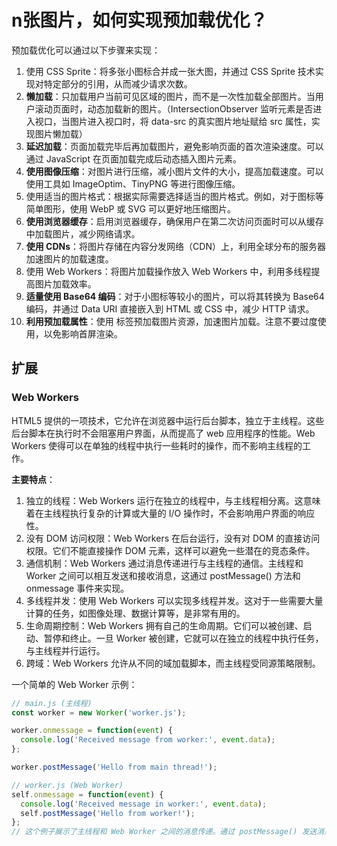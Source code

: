 # n张图片，如何实现预加载优化？
预加载优化可以通过以下步骤来实现：
1. 使用 CSS Sprite：将多张小图标合并成一张大图，并通过 CSS Sprite 技术实现对特定部分的引用，从而减少请求次数。
2. **懒加载**：只加载用户当前可见区域的图片，而不是一次性加载全部图片。当用户滚动页面时，动态加载新的图片。（IntersectionObserver 监听元素是否进入视口，当图片进入视口时，将 data-src 的真实图片地址赋给 src 属性，实现图片懒加载）
3. **延迟加载**：页面加载完毕后再加载图片，避免影响页面的首次渲染速度。可以通过 JavaScript 在页面加载完成后动态插入图片元素。
4. **使用图像压缩**：对图片进行压缩，减小图片文件的大小，提高加载速度。可以使用工具如 ImageOptim、TinyPNG 等进行图像压缩。
5. 使用适当的图片格式：根据实际需要选择适当的图片格式。例如，对于图标等简单图形，使用 WebP 或 SVG 可以更好地压缩图片。
6. **使用浏览器缓存**：启用浏览器缓存，确保用户在第二次访问页面时可以从缓存中加载图片，减少网络请求。
7. **使用 CDNs**：将图片存储在内容分发网络（CDN）上，利用全球分布的服务器加速图片的加载速度。
8. 使用 Web Workers：将图片加载操作放入 Web Workers 中，利用多线程提高图片加载效率。
9. **适量使用 Base64 编码**：对于小图标等较小的图片，可以将其转换为 Base64 编码，并通过 Data URI 直接嵌入到 HTML 或 CSS 中，减少 HTTP 请求。
10. **利用预加载属性**：使用 <link rel="preload"> 标签预加载图片资源，加速图片加载。注意不要过度使用，以免影响首屏渲染。


## 扩展

### Web Workers 
HTML5 提供的一项技术，它允许在浏览器中运行后台脚本，独立于主线程。这些后台脚本在执行时不会阻塞用户界面，从而提高了 web 应用程序的性能。Web Workers 使得可以在单独的线程中执行一些耗时的操作，而不影响主线程的工作。

**主要特点**：
1. 独立的线程：Web Workers 运行在独立的线程中，与主线程相分离。这意味着在主线程执行复杂的计算或大量的 I/O 操作时，不会影响用户界面的响应性。
2. 没有 DOM 访问权限：Web Workers 在后台运行，没有对 DOM 的直接访问权限。它们不能直接操作 DOM 元素，这样可以避免一些潜在的竞态条件。
3. 通信机制：Web Workers 通过消息传递进行与主线程的通信。主线程和 Worker 之间可以相互发送和接收消息，这通过 postMessage() 方法和onmessage 事件来实现。
4. 多线程并发：使用 Web Workers 可以实现多线程并发。这对于一些需要大量计算的任务，如图像处理、数据计算等，是非常有用的。
5. 生命周期控制：Web Workers 拥有自己的生命周期。它们可以被创建、启动、暂停和终止。一旦 Worker 被创建，它就可以在独立的线程中执行任务，与主线程并行运行。
6. 跨域：Web Workers 允许从不同的域加载脚本，而主线程受同源策略限制。

一个简单的 Web Worker 示例：
```javascript
// main.js (主线程)
const worker = new Worker('worker.js');

worker.onmessage = function(event) {
  console.log('Received message from worker:', event.data);
};

worker.postMessage('Hello from main thread!');

// worker.js (Web Worker)
self.onmessage = function(event) {
  console.log('Received message in worker:', event.data);
  self.postMessage('Hello from worker!');
};
// 这个例子展示了主线程和 Web Worker 之间的消息传递。通过 postMessage() 发送消息，通过 onmessage 监听消息。 Web Workers 可以用于在后台执行一些计算密集型的任务，从而提高 web 应用程序的性能。
```